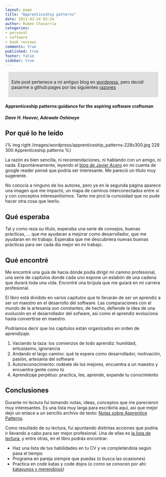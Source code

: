 ```yaml
---
layout: page
title: "Apprenticeship patterns"
date: 2011-03-24 03:24
author: Rubén Chavarría
categories: 
- personal
- software
- book reviews
comments: true
published: true
footer: false
sidebar: true
---
```


<div style="margin:2%; padding:2%; background-color:#E0E0E0; ">
  <p>Este post pertenece a mi antiguo blog en <a href="http://rchavarria.wordpress.com">wordpress</a>, pero decidí pasarme a github:pages por las siguientes <a href="/blog/2012/12/03/por-que-cambie-mi-blog-en-wordpress-com">razones</a></p>
</div>

<h4>Apprenticeship patterns:guidance for the aspiring software craftsman</h4>

<h5>Dave H. Hoover, Adewale Oshineye</h5>

<h2>Por qué lo he leído</h2>

{% img right /images/wordpress/apprenticeship_patterns-228x300.jpg 228 300 Apprenticeship patterns %}

La razón es bien sencilla, ni recomendaciones, ni hablando con un amigo, ni nada. Expontáneamente, leyendo el <a href="http://jacegu.eu/libros/apprenticeship-patterns/">blog de Javier Acero</a> en mi cuenta de google reader pensé que podría ser interesante. Me pareció un título muy sugerente.

No conocía a ninguno de los autores, pero ya en la segunda página aparece una imagen que me impactó, un mapa de caminos interconectados entre sí y con conceptos interesantísimos. Tanto me picó la curiosidad que no pude hacer otra cosa que leerlo.

<!-- more -->

<h2>Qué esperaba</h2>

Tal y como reza su título, esperaba una serie de consejos, buenas prácticas, ... que me ayudaran a mejorar como desarrollador, que me ayudaran en mi trabajo. Esperaba que me descubriera nuevas buenas prácticas para ser cada día mejor en mi trabajo.

<h2>Qué encontré</h2>

Me encontré una guía de hacia dónde podía dirigir mi camino profesional, una serie de capítulos donde cada uno expone un eslabón de una cadena que durará toda una vida. Encontré una brújula que me guiará en mi carrera profesional.

El libro está dividido en varios capítulos que te llevarán de ser un aprendiz a ser un maestro en el desarrollo del software. Las comparaciones con el mundo de la artesanía son constantes, de hecho, defiende la idea de una evolución en el desarrollador del sofware, así como el aprendiz evoluciona hasta convertirse en maestro.

Podríamos decir que los capítulos están organizados en orden de aprendizaje.

<ol>
	<li>Vaciando la taza: los comienzos de todo aprendiz: humildad, entusiasmo, ignorancia</li>
	<li>Andando el largo camino: qué te espera como desarrollador, motivación, pasión, artesanía del software</li>
	<li>Autoreconocimiento: rodéate de los mejores, encuentra a un maestro y encuentra gente como tú</li>
	<li>Aprendizaje perpétuo: practica, lee, aprende, expande tu conocimiento</li>
</ol>

<h2>Conclusiones</h2>

Durante mi lectura fui tomando notas, ideas, conceptos que me parecieron muy interesantes. Es una lista muy larga para escribirla aquí, así que mejor dejo un enlace a un sencillo archivo de texto: <a href="/images/wordpress/notas-sobre-apprentice-patterns.pdf">Notas sobre Apprentice Patterns</a>.

Como resultado de su lectura, fuí apuntando distintas acciones que podría ir llevando a cabo para ser mejor profesional. Una de ellas es <a href="/readings">la lista de lectura</a>, y entre otras, en el libro podrás encontrar:

<ul>
	<li>Haz una lista de tus habilidades en tu CV y ve completándola según pasa el tiempo</li>
	<li>Programa en pareja siempre que puedas (o busca las ocasiones)</li>
	<li>Practica en code katas y code dojos (o como se conocen por ahí: <a href="http://katayunos.com/">katayunos y merendojos</a>)</li>
</ul>